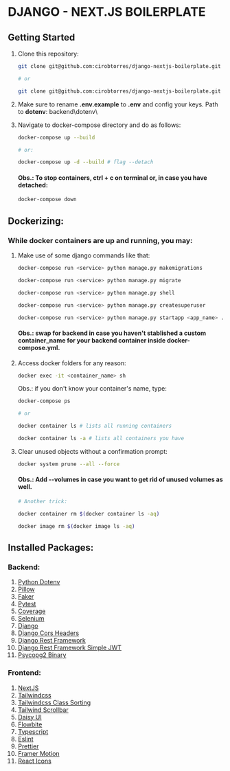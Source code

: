 # DJANGO - NEXT.JS BOILERPLATE

## Getting Started

1. Clone this repository:

   ```bash
   git clone git@github.com:cirobtorres/django-nextjs-boilerplate.git

   # or

   git clone git@github.com:cirobtorres/django-nextjs-boilerplate.git <repository_name>
   ```

2. Make sure to rename **.env.example** to **.env** and config your keys. Path to **dotenv**: backend\dotenv\

3. Navigate to docker-compose directory and do as follows:

   ```bash
   docker-compose up --build

   # or:

   docker-compose up -d --build # flag --detach
   ```

   #### Obs.: To stop containers, **ctrl + c** on terminal or, in case you have detached:

   ```bash
   docker-compose down
   ```

## Dockerizing:

### While docker containers are up and running, you may:

1. Make use of some django commands like that:

   ```bash
   docker-compose run <service> python manage.py makemigrations

   docker-compose run <service> python manage.py migrate

   docker-compose run <service> python manage.py shell

   docker-compose run <service> python manage.py createsuperuser

   docker-compose run <service> python manage.py startapp <app_name> .\backend\djangoapp\apps\<app_folder>
   ```

   #### Obs.: swap **<service>** for **backend** in case you haven't stablished a custom **container_name** for your backend container inside **docker-compose.yml**.

2. Access docker folders for any reason:

   ```bash
   docker exec -it <container_name> sh
   ```

   Obs.: if you don't know your container's name, type:

   ```bash
   docker-compose ps

   # or

   docker container ls # lists all running containers

   docker container ls -a # lists all containers you have
   ```

3. Clear unused objects without a confirmation prompt:

   ```bash
   docker system prune --all --force
   ```

   #### Obs.: Add --volumes in case you want to get rid of unused volumes as well.

   ```bash
   # Another trick:

   docker container rm $(docker container ls -aq)

   docker image rm $(docker image ls -aq)
   ```

## Installed Packages:

### Backend:

1. [Python Dotenv](https://github.com/theskumar/python-dotenv)
2. [Pillow](https://pillow.readthedocs.io/en/stable/installation.html)
3. [Faker](https://faker.readthedocs.io/en/master/index.html)
4. [Pytest](https://pytest-django.readthedocs.io/en/latest/)
5. [Coverage](https://coverage.readthedocs.io/en/6.5.0/)
6. [Selenium](https://selenium-python.readthedocs.io/installation.html#introduction)
7. [Django](https://www.djangoproject.com/download/)
8. [Django Cors Headers](https://pypi.org/project/django-cors-headers/)
9. [Django Rest Framework](https://www.django-rest-framework.org/#installation)
10. [Django Rest Framework Simple JWT](https://django-rest-framework-simplejwt.readthedocs.io/en/latest/)
11. [Psycopg2 Binary](https://www.psycopg.org/docs/install.html#quick-install)

### Frontend:

1. [NextJS](https://nextjs.org/docs/getting-started/installation#automatic-installation)
2. [Tailwindcss](https://tailwindcss.com/docs/installation)
3. [Tailwindcss Class Sorting](https://tailwindcss.com/blog/automatic-class-sorting-with-prettier)
4. [Tailwind Scrollbar](https://adoxography.github.io/tailwind-scrollbar/getting-started)
5. [Daisy UI](https://daisyui.com/docs/install/)
6. [Flowbite](https://flowbite.com/docs/getting-started/next-js/#install-flowbite-react)
7. [Typescript](https://www.typescriptlang.org/download)
8. [Eslint](https://eslint.org/docs/latest/use/command-line-interface#miscellaneous)
9. [Prettier](https://prettier.io/docs/en/install)
10. [Framer Motion](https://www.framer.com/motion/introduction/##installation)
11. [React Icons](https://react-icons.github.io/react-icons/)
